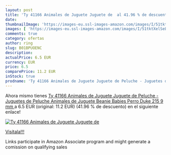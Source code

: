 ```yaml
---
layout: post
title: 'Ty 41166 Animales de Juguete Juguete de  al 41.96 % de descuento'
date: 
thumbnailImage: 'https://images-eu.ssl-images-amazon.com/images/I/51tktXelSeL._SL200_.jpg'
images: [ 'https://images-eu.ssl-images-amazon.com/images/I/51tktXelSeL._SL200_.jpg' ]
comments: true
category: ofertas
author: ring
slug: B01BPUOENC
description:
actualPrice: 6.5 EUR
currency: EUR
price: 6.5
comparePrice: 11.2 EUR
inStock: true
prodname: 'Ty 41166 Animales de Juguete Juguete de Peluche - Juguetes de Peluche  Animales de Juguete   Beanie Babies  Perro  Duke  215 9 mm '
---
```


Ahora mismo tienes [Ty 41166 Animales de Juguete Juguete de Peluche - Juguetes de Peluche  Animales de Juguete   Beanie Babies  Perro  Duke  215 9 mm ](https://www.amazon.es/dp/B01BPUOENC/?tag=tolees-21) a 6.5 EUR (original: 11.2 EUR) (41.96 %  de descuento) en el siguiente enlace!

[![Ty 41166 Animales de Juguete Juguete de ](https://images-eu.ssl-images-amazon.com/images/I/51tktXelSeL._SL200_.jpg)](https://www.amazon.es/dp/B01BPUOENC/?tag=tolees-21)

[Visítala!!!](https://www.amazon.es/dp/B01BPUOENC/?tag=tolees-21)

Links participate in Amazon Associate program and might generate a comission on qualifying sales
